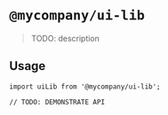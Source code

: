 # `@mycompany/ui-lib`

> TODO: description

## Usage

```
import uiLib from '@mycompany/ui-lib';

// TODO: DEMONSTRATE API
```
